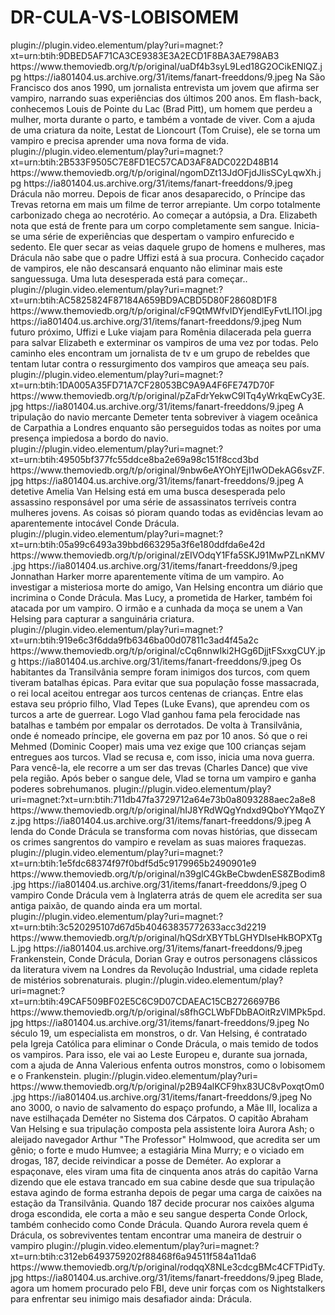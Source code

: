 # DR-CULA-VS-LOBISOMEM



<item>
<title>[COLOR silver][B] ENTREVISTA COM O VAMPIRO [/COLOR][/B][COLOR yellow]  FULL HD  [B][/COLOR][/B]</title>
<link>plugin://plugin.video.elementum/play?uri=magnet:?xt=urn:btih:9DBED5AF71CA3CE9383E3A2ECD1F8BA3AE798AB3</link>
<thumbnail>https://www.themoviedb.org/t/p/original/uaDf4b3syL9Led18G2OCikENlQZ.jpg</thumbnail>
<fanart>https://ia801404.us.archive.org/31/items/fanart-freeddons/9.jpeg</fanart>
<info>Na São Francisco dos anos 1990, um jornalista entrevista um jovem que afirma ser vampiro, narrando suas experiências dos últimos 200 anos. Em flash-back, conhecemos Louis de Pointe du Lac (Brad Pitt), um homem que perdeu a mulher, morta durante o parto, e também a vontade de viver. Com a ajuda de uma criatura da noite, Lestat de Lioncourt (Tom Cruise), ele se torna um vampiro e precisa aprender uma nova forma de vida.</info>
</item>

<item>
<title>[COLOR silver][B] DRÁCULA 2 - A ASCENSÃO [/COLOR][/B][COLOR yellow]  FULL HD  [B][/COLOR][/B]</title>
<link>plugin://plugin.video.elementum/play?uri=magnet:?xt=urn:btih:2B533F9505C7E8FD1EC57CAD3AF8ADC022D48B14</link>
<thumbnail>https://www.themoviedb.org/t/p/original/ngomDZt13JdOFjdJIisSCyLqwXh.jpg</thumbnail>
<fanart>https://ia801404.us.archive.org/31/items/fanart-freeddons/9.jpeg</fanart>
<info>Drácula não morreu. Depois de ficar anos desaparecido, o Príncipe das Trevas retorna em mais um filme de terror arrepiante. Um corpo totalmente carbonizado chega ao necrotério. Ao começar a autópsia, a Dra. Elizabeth nota que está de frente para um corpo completamente sem sangue. Inicia-se uma série de experiências que despertam o vampiro enfurecido e sedento. Ele quer secar as veias daquele grupo de homens e mulheres, mas Drácula não sabe que o padre Uffizi está à sua procura. Conhecido caçador de vampiros, ele não descansará enquanto não eliminar mais este sanguessuga. Uma luta desesperada está para começar..</info>
</item>

<item>
<title>[COLOR silver][B] DRÁCULA 3- LEGADO FINAL [/COLOR][/B][COLOR yellow]  FULL HD  [B][/COLOR][/B]</title>
<link>plugin://plugin.video.elementum/play?uri=magnet:?xt=urn:btih:AC5825824F87184A659BD9ACBD5D80F28608D1F8</link>
<thumbnail>https://www.themoviedb.org/t/p/original/cF9QtMWfvIDYjendlEyFvtLI1OI.jpg</thumbnail>
<fanart>https://ia801404.us.archive.org/31/items/fanart-freeddons/9.jpeg</fanart>
<info>Num futuro próximo, Uffizi e Luke viajam para Romênia dilacerada pela guerra para salvar Elizabeth e exterminar os vampiros de uma vez por todas. Pelo caminho eles encontram um jornalista de tv e um grupo de rebeldes que tentam lutar contra o ressurgimento dos vampiros que ameaça seu país.</info>
</item>

<item>
<title>[COLOR silver][B] DRÁCULA-A ÚLTIMA VIAGEM DE DEMÉTER [/COLOR][/B][COLOR yellow]  FULL HD  [B][/COLOR][/B]</title>
<link>plugin://plugin.video.elementum/play?uri=magnet:?xt=urn:btih:1DA005A35FD71A7CF28053BC9A9A4F6FE747D70F</link>
<thumbnail>https://www.themoviedb.org/t/p/original/pZaFdrYekwC9ITq4yWrkqEwCy3E.jpg</thumbnail>
<fanart>https://ia801404.us.archive.org/31/items/fanart-freeddons/9.jpeg</fanart>
<info>A tripulação do navio mercante Demeter tenta sobreviver à viagem oceânica de Carpathia a Londres enquanto são perseguidos todas as noites por uma presença impiedosa a bordo do navio.</info>
</item>

<item>
<title>[COLOR silver][B] DRÁCULA - ELE AINDA ESTÁ VIVO [/COLOR][/B][COLOR yellow]  FULL HD  [B][/COLOR][/B]</title>
<link>plugin://plugin.video.elementum/play?uri=magnet:?xt=urn:btih:49505bf377fc55ddce8ba2e69a98c151f8ccd3bd</link>
<thumbnail>https://www.themoviedb.org/t/p/original/9nbw6eAYOhYEjI1wODekAG6svZF.jpg</thumbnail>
<fanart>https://ia801404.us.archive.org/31/items/fanart-freeddons/9.jpeg</fanart>
<info>A detetive Amelia Van Helsing está em uma busca desesperada pelo assassino responsável por uma série de assassinatos terríveis contra mulheres jovens. As coisas só pioram quando todas as evidências levam ao aparentemente intocável Conde Drácula.</info>
</item>

<item>
<title>[COLOR silver][B] DRÁCULA- O VAMPIRO DA NOITE [/COLOR][/B][COLOR yellow]  FULL HD  [B][/COLOR][/B]</title>
<link>plugin://plugin.video.elementum/play?uri=magnet:?xt=urn:btih:05a99c6493a39bbd663295a3f6e180ddfda6e42d</link>
<thumbnail>https://www.themoviedb.org/t/p/original/zEIVOdqY1Ffa5SKJ91MwPZLnKMV.jpg</thumbnail>
<fanart>https://ia801404.us.archive.org/31/items/fanart-freeddons/9.jpeg</fanart>
<info>Jonnathan Harker morre aparentemente vítima de um vampiro. Ao investigar a misteriosa morte do amigo, Van Helsing encontra um diário que incrimina o Conde Drácula. Mas Lucy, a prometida de Harker, também foi atacada por um vampiro. O irmão e a cunhada da moça se unem a Van Helsing para capturar a sanguinária criatura.</info>
</item>

<item>
<title>[COLOR silver][B] DRÁCULA- A HISTÓRIA NUNCA CONTADA [/COLOR][/B][COLOR yellow]  FULL HD  [B][/COLOR][/B]</title>
<link>plugin://plugin.video.elementum/play?uri=magnet:?xt=urn:btih:919e6c3f6dda9fb6346ba00d07811c3ad4f45a2c</link>
<thumbnail>https://www.themoviedb.org/t/p/original/cCq6nnwIki2HGg6DjjtFSxxgCUY.jpg</thumbnail>
<fanart>https://ia801404.us.archive.org/31/items/fanart-freeddons/9.jpeg</fanart>
<info>Os habitantes da Transilvânia sempre foram inimigos dos turcos, com quem tiveram batalhas épicas. Para evitar que sua população fosse massacrada, o rei local aceitou entregar aos turcos centenas de crianças. Entre elas estava seu próprio filho, Vlad Tepes (Luke Evans), que aprendeu com os turcos a arte de guerrear. Logo Vlad ganhou fama pela ferocidade nas batalhas e também por empalar os derrotados. De volta à Transilvânia, onde é nomeado príncipe, ele governa em paz por 10 anos. Só que o rei Mehmed (Dominic Cooper) mais uma vez exige que 100 crianças sejam entregues aos turcos. Vlad se recusa e, com isso, inicia uma nova guerra. Para vencê-la, ele recorre a um ser das trevas (Charles Dance) que vive pela região. Após beber o sangue dele, Vlad se torna um vampiro e ganha poderes sobrehumanos.</info>
</item>

<item>
<title>[COLOR silver][B] DRÁCULA-MINI SÉRIE COMPLETA [/COLOR][/B][COLOR yellow]  FULL HD  [B][/COLOR][/B]</title>
<link>plugin://plugin.video.elementum/play?uri=magnet:?xt=urn:btih:711db47fa3729712a64e73b0a8093288aec2a8e8</link>
<thumbnail>https://www.themoviedb.org/t/p/original/hIJ8YRdWQgYndxd9QboYYMqoZYz.jpg</thumbnail>
<fanart>https://ia801404.us.archive.org/31/items/fanart-freeddons/9.jpeg</fanart>
<info>A lenda do Conde Drácula se transforma com novas histórias, que dissecam os crimes sangrentos do vampiro e revelam as suas maiores fraquezas.</info>
</item>

<item>
<title>[COLOR silver][B] DRÁCULA DE BRAM STOKER [/COLOR][/B][COLOR yellow]  FULL HD  [B][/COLOR][/B]</title>
<link>plugin://plugin.video.elementum/play?uri=magnet:?xt=urn:btih:1e5fdc68374f97f0bdf5d5c9179965b2490901e9</link>
<thumbnail>https://www.themoviedb.org/t/p/original/n39glC4GkBeCbwdenES8ZBodim8.jpg</thumbnail>
<fanart>https://ia801404.us.archive.org/31/items/fanart-freeddons/9.jpeg</fanart>
<info>O vampiro Conde Drácula vem à Inglaterra atrás de quem ele acredita ser sua antiga paixão, de quando ainda era um mortal.</info>
</item>

<item>
<title>[COLOR silver][B] PENNY DREADFUL [/COLOR][/B][COLOR yellow]  FULL HD  [B][/COLOR][/B]</title>
<link>plugin://plugin.video.elementum/play?uri=magnet:?xt=urn:btih:3c520295107d67d5b40463835772633acc3d2219</link>
<thumbnail>https://www.themoviedb.org/t/p/original/hQSdrXBYTbLGHYDIseHkBOPXTgL.jpg</thumbnail>
<fanart>https://ia801404.us.archive.org/31/items/fanart-freeddons/9.jpeg</fanart>
<info>Frankenstein, Conde Drácula, Dorian Gray e outros personagens clássicos da literatura vivem na Londres da Revolução Industrial, uma cidade repleta de mistérios sobrenaturais.</info>
</item>

<item>
<title>[COLOR silver][B] VAN HELSING-O CAÇADOR DE MOSTROS [/COLOR][/B][COLOR yellow]  FULL HD  [B][/COLOR][/B]</title>
<link>plugin://plugin.video.elementum/play?uri=magnet:?xt=urn:btih:49CAF509BF02E5C6C9D07CDAEAC15CB2726697B6</link>
<thumbnail>https://www.themoviedb.org/t/p/original/s8fhGCLWbFDbBAOitRzVlMPk5pd.jpg</thumbnail>
<fanart>https://ia801404.us.archive.org/31/items/fanart-freeddons/9.jpeg</fanart>
<info>No século 19, um especialista em monstros, o dr. Van Helsing, é contratado pela Igreja Católica para eliminar o Conde Drácula, o mais temido de todos os vampiros. Para isso, ele vai ao Leste Europeu e, durante sua jornada, com a ajuda de Anna Valerious enfenta outros monstros, como o lobisomem e o Frankenstein.</info>
</item>

<item>
<title>[COLOR silver][B] DRÁCULA 3000 -ESCURIDÃO INFINITA [/COLOR][/B][COLOR yellow]  FULL HD  [B][/COLOR][/B]</title>
<link>plugin://plugin.video.elementum/play?uri=</link>
<thumbnail>https://www.themoviedb.org/t/p/original/p2B94alKCF9hx83UC8vPoxqtOm0.jpg</thumbnail>
<fanart>https://ia801404.us.archive.org/31/items/fanart-freeddons/9.jpeg</fanart>
<info>No ano 3000, o navio de salvamento do espaço profundo, a Mãe III, localiza a nave estilhaçada Deméter no Sistema dos Cárpatos. O capitão Abraham Van Helsing e sua tripulação composta pela assistente loira Aurora Ash; o aleijado navegador Arthur "The Professor" Holmwood, que acredita ser um gênio; o forte e mudo Humvee; a estagiária Mina Murry; e o viciado em drogas, 187, decide reivindicar a posse de Deméter. Ao explorar a espaçonave, eles viram uma fita de cinquenta anos atrás do capitão Varna dizendo que ele estava trancado em sua cabine desde que sua tripulação estava agindo de forma estranha depois de pegar uma carga de caixões na estação da Transilvânia. Quando 187 decide procurar nos caixões alguma droga escondida, ele corta a mão e seu sangue desperta Conde Orlock, também conhecido como Conde Drácula. Quando Aurora revela quem é Drácula, os sobreviventes tentam encontrar uma maneira de destruir o vampiro</info>
</item>

<item>
<title>[COLOR silver][B] BLADE TRINITY [/COLOR][/B][COLOR yellow]  FULL HD  [B][/COLOR][/B]</title>
<link>plugin://plugin.video.elementum/play?uri=magnet:?xt=urn:btih:c312eb6493759202f88468f6a94511f584a11da6</link>
<thumbnail>https://www.themoviedb.org/t/p/original/rodqqX8NLe3cdcgBMc4CFTPidTy.jpg</thumbnail>
<fanart>https://ia801404.us.archive.org/31/items/fanart-freeddons/9.jpeg</fanart>
<info>Blade, agora um homem procurado pelo FBI, deve unir forças com os Nightstalkers para enfrentar seu inimigo mais desafiador ainda: Drácula.</info>
</item>
